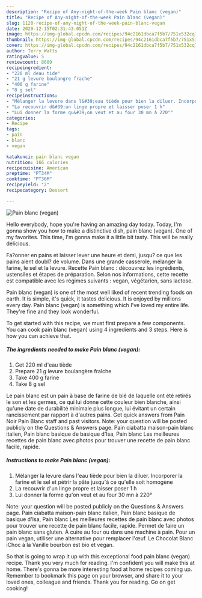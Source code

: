 ```yaml
---
description: "Recipe of Any-night-of-the-week Pain blanc (vegan)"
title: "Recipe of Any-night-of-the-week Pain blanc (vegan)"
slug: 1120-recipe-of-any-night-of-the-week-pain-blanc-vegan
date: 2020-12-15T02:31:43.051Z
image: https://img-global.cpcdn.com/recipes/94c2161dbca7f5b7/751x532cq70/pain-blanc-vegan-photo-principale-de-la-recette.jpg
thumbnail: https://img-global.cpcdn.com/recipes/94c2161dbca7f5b7/751x532cq70/pain-blanc-vegan-photo-principale-de-la-recette.jpg
cover: https://img-global.cpcdn.com/recipes/94c2161dbca7f5b7/751x532cq70/pain-blanc-vegan-photo-principale-de-la-recette.jpg
author: Terry Watts
ratingvalue: 5
reviewcount: 8609
recipeingredient:
- "220 ml deau tide"
- "21 g levure boulangre frache"
- "400 g farine"
- "8 g sel"
recipeinstructions:
- "Mélanger la levure dans l&#39;eau tiède pour bien la diluer. Incorporer la farine et le sel et pétrir la pâte jusqu&#39;à ce qu&#39;elle soit homogène"
- "La recouvrir d&#39;un linge propre et laisser poser 1 h"
- "Lui donner la forme qu&#39;on veut et au four 30 mn à 220°"
categories:
- Recipe
tags:
- pain
- blanc
- vegan

katakunci: pain blanc vegan 
nutrition: 166 calories
recipecuisine: American
preptime: "PT34M"
cooktime: "PT36M"
recipeyield: "2"
recipecategory: Dessert

---
```



![Pain blanc (vegan)](https://img-global.cpcdn.com/recipes/94c2161dbca7f5b7/751x532cq70/pain-blanc-vegan-photo-principale-de-la-recette.jpg)

Hello everybody, hope you're having an amazing day today. Today, I'm gonna show you how to make a distinctive dish, pain blanc (vegan). One of my favorites. This time, I'm gonna make it a little bit tasty. This will be really delicious.

Fa?onner en pains et laisser lever une heure et demi, jusqu? ce que les pains aient doubl? de volume. Dans une grande casserole, mélanger la farine, le sel et la levure. Recette Pain blanc : découvrez les ingrédients, ustensiles et étapes de préparation. Selon nos informations, cette recette est compatible avec les régimes suivants : vegan, végétarien, sans lactose.

Pain blanc (vegan) is one of the most well liked of recent trending foods on earth. It is simple, it's quick, it tastes delicious. It is enjoyed by millions every day. Pain blanc (vegan) is something which I've loved my entire life. They're fine and they look wonderful.


To get started with this recipe, we must first prepare a few components. You can cook pain blanc (vegan) using 4 ingredients and 3 steps. Here is how you can achieve that.

<!--inarticleads1-->

##### The ingredients needed to make Pain blanc (vegan):

1. Get 220 ml d&#39;eau tiède
1. Prepare 21 g levure boulangère fraîche
1. Take 400 g farine
1. Take 8 g sel


Le pain blanc est un pain à base de farine de blé de laquelle ont été retirés le son et les germes, ce qui lui donne cette couleur bien blanche, ainsi qu&#39;une date de durabilité minimale plus longue, lui évitant un certain rancissement par rapport à d&#39;autres pains. Get quick answers from Pain Noir Pain Blanc staff and past visitors. Note: your question will be posted publicly on the Questions &amp; Answers page. Pain ciabatta maison-pain blanc italien, Pain blanc basique de basique d&#39;Isa, Pain blanc Les meilleures recettes de pain blanc avec photos pour trouver une recette de pain blanc facile, rapide. 

<!--inarticleads2-->

##### Instructions to make Pain blanc (vegan):

1. Mélanger la levure dans l&#39;eau tiède pour bien la diluer. Incorporer la farine et le sel et pétrir la pâte jusqu&#39;à ce qu&#39;elle soit homogène
1. La recouvrir d&#39;un linge propre et laisser poser 1 h
1. Lui donner la forme qu&#39;on veut et au four 30 mn à 220°


Note: your question will be posted publicly on the Questions &amp; Answers page. Pain ciabatta maison-pain blanc italien, Pain blanc basique de basique d&#39;Isa, Pain blanc Les meilleures recettes de pain blanc avec photos pour trouver une recette de pain blanc facile, rapide. Permet de faire un pain blanc sans gluten. À cuire au four ou dans une machine à pain. Pour un pain vegan, utiliser une alternative pour remplacer l&#39;œuf. Le Chocolat Blanc iChoc à la Vanille bourbon est bio et vegan. 

So that is going to wrap it up with this exceptional food pain blanc (vegan) recipe. Thank you very much for reading. I'm confident you will make this at home. There's gonna be more interesting food at home recipes coming up. Remember to bookmark this page on your browser, and share it to your loved ones, colleague and friends. Thank you for reading. Go on get cooking!
